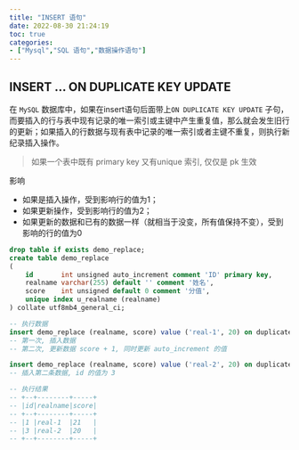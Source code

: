 ```yaml
---
title: "INSERT 语句"
date: 2022-08-30 21:24:19
toc: true
categories:
- ["Mysql","SQL 语句","数据操作语句"]
---
```


## INSERT ... ON DUPLICATE KEY UPDATE
在 `MySQL` 数据库中，如果在insert语句后面带上`ON DUPLICATE KEY UPDATE` 子句，而要插入的行与表中现有记录的唯一索引或主键中产生重复值，那么就会发生旧行的更新；如果插入的行数据与现有表中记录的唯一索引或者主键不重复，则执行新纪录插入操作。
> 如果一个表中既有 primary key 又有unique 索引, 仅仅是 pk 生效

影响

- 如果是插入操作，受到影响行的值为1；
- 如果更新操作，受到影响行的值为2；
- 如果更新的数据和已有的数据一样（就相当于没变，所有值保持不变），受到影响的行的值为0

```sql
drop table if exists demo_replace;
create table demo_replace
(
    id       int unsigned auto_increment comment 'ID' primary key,
    realname varchar(255) default '' comment '姓名',
    score    int unsigned default 0 comment '分值',
    unique index u_realname (realname)
) collate utf8mb4_general_ci;

-- 执行数据
insert demo_replace (realname, score) value ('real-1', 20) on duplicate key update score = score + 1;
-- 第一次, 插入数据
-- 第二次, 更新数据 score + 1, 同时更新 auto_increment 的值

insert demo_replace (realname, score) value ('real-2', 20) on duplicate key update score = score + 1;
-- 插入第二条数据, id 的值为 3

-- 执行结果
-- +--+--------+-----+
-- |id|realname|score|
-- +--+--------+-----+
-- |1 |real-1  |21   |
-- |3 |real-2  |20   |
-- +--+--------+-----+
```

